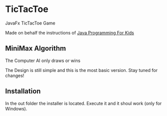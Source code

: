 # TicTacToe
JavaFx TicTacToe Game

Made on behalf the instructions of [Java Programming For Kids](https://yfain.github.io/Java4Kids/#_creating_a_tic_tac_toe_game)

## MiniMax Algorithm
The Computer AI only draws or wins


The Design is still simple and this is the most basic version.
Stay tuned for changes!

## Installation
In the out folder the installer is located. Execute it and it shoul work (only for Windows).
